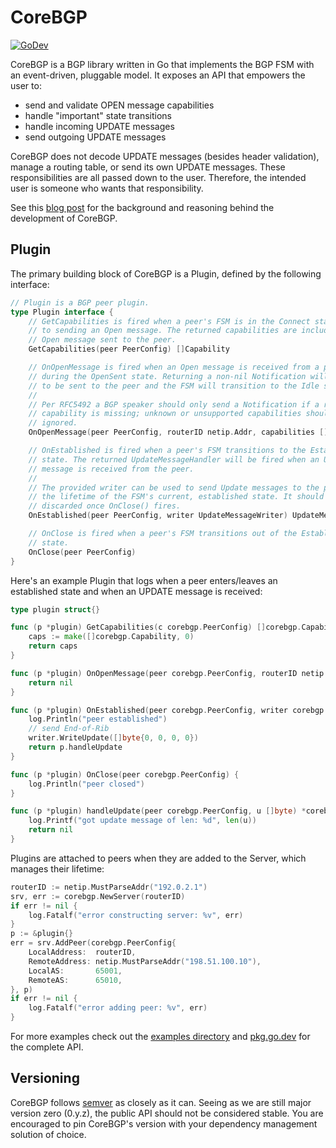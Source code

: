 # CoreBGP

[![GoDev](https://img.shields.io/static/v1?label=godev&message=reference&color=00add8)](https://pkg.go.dev/github.com/jwhited/corebgp)

CoreBGP is a BGP library written in Go that implements the BGP FSM with an event-driven, pluggable model. It exposes an API that empowers the user to:
* send and validate OPEN message capabilities
* handle "important" state transitions
* handle incoming UPDATE messages
* send outgoing UPDATE messages

CoreBGP does not decode UPDATE messages (besides header validation), manage a routing table, or send its own UPDATE messages. These responsibilities are all passed down to the user. Therefore, the intended user is someone who wants that responsibility.

See this [blog post](https://www.jordanwhited.com/posts/corebgp-plugging-in-to-bgp/) for the background and reasoning behind the development of CoreBGP.

## Plugin
The primary building block of CoreBGP is a Plugin, defined by the following interface:
```go
// Plugin is a BGP peer plugin.
type Plugin interface {
	// GetCapabilities is fired when a peer's FSM is in the Connect state prior
	// to sending an Open message. The returned capabilities are included in the
	// Open message sent to the peer.
	GetCapabilities(peer PeerConfig) []Capability

	// OnOpenMessage is fired when an Open message is received from a peer
	// during the OpenSent state. Returning a non-nil Notification will cause it
	// to be sent to the peer and the FSM will transition to the Idle state.
	//
	// Per RFC5492 a BGP speaker should only send a Notification if a required
	// capability is missing; unknown or unsupported capabilities should be
	// ignored.
	OnOpenMessage(peer PeerConfig, routerID netip.Addr, capabilities []Capability) *Notification

	// OnEstablished is fired when a peer's FSM transitions to the Established
	// state. The returned UpdateMessageHandler will be fired when an Update
	// message is received from the peer.
	//
	// The provided writer can be used to send Update messages to the peer for
	// the lifetime of the FSM's current, established state. It should be
	// discarded once OnClose() fires.
	OnEstablished(peer PeerConfig, writer UpdateMessageWriter) UpdateMessageHandler

	// OnClose is fired when a peer's FSM transitions out of the Established
	// state.
	OnClose(peer PeerConfig)
}
```

Here's an example Plugin that logs when a peer enters/leaves an established state and when an UPDATE message is received:
```go
type plugin struct{}

func (p *plugin) GetCapabilities(c corebgp.PeerConfig) []corebgp.Capability {
	caps := make([]corebgp.Capability, 0)
	return caps
}

func (p *plugin) OnOpenMessage(peer corebgp.PeerConfig, routerID netip.Addr, capabilities []corebgp.Capability) *corebgp.Notification {
	return nil
}

func (p *plugin) OnEstablished(peer corebgp.PeerConfig, writer corebgp.UpdateMessageWriter) corebgp.UpdateMessageHandler {
	log.Println("peer established")
	// send End-of-Rib
	writer.WriteUpdate([]byte{0, 0, 0, 0})
	return p.handleUpdate
}

func (p *plugin) OnClose(peer corebgp.PeerConfig) {
	log.Println("peer closed")
}

func (p *plugin) handleUpdate(peer corebgp.PeerConfig, u []byte) *corebgp.Notification {
	log.Printf("got update message of len: %d", len(u))
	return nil
}
```

Plugins are attached to peers when they are added to the Server, which manages their lifetime:
``` go
routerID := netip.MustParseAddr("192.0.2.1")
srv, err := corebgp.NewServer(routerID)
if err != nil {
    log.Fatalf("error constructing server: %v", err)
}
p := &plugin{}
err = srv.AddPeer(corebgp.PeerConfig{
    LocalAddress:  routerID,
    RemoteAddress: netip.MustParseAddr("198.51.100.10"),
    LocalAS:       65001,
    RemoteAS:      65010,
}, p)
if err != nil {
    log.Fatalf("error adding peer: %v", err)
}
```

For more examples check out the [examples directory](https://github.com/jwhited/corebgp/tree/main/examples) and [pkg.go.dev](https://pkg.go.dev/github.com/jwhited/corebgp?tab=doc) for the complete API.

## Versioning
CoreBGP follows [semver](https://semver.org) as closely as it can. Seeing as we are still major version zero (0.y.z), the public API should not be considered stable. You are encouraged to pin CoreBGP's version with your dependency management solution of choice.
